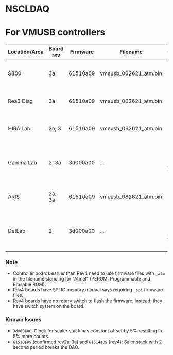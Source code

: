 # NSCLDAQ
# For VMUSB controllers

| Location/Area | Board rev | Firmware | Filename | Comments |
| --- | --- | --- | --- | --- |
| S800 | 3a | 61510a09 | vmeusb_062621_atm.bin | Issue with 2sec-periodic readout |
| Rea3 Diag | 3a | 61510a09 | vmeusb_062621_atm.bin | Issue with 2sec-periodic readout |
| HIRA Lab | 2a, 3 | 61510a09 | vmeusb_062621_atm.bin | Issue with 2sec-periodic readout |
| Gamma Lab | 2, 3a | 3d000a00 | ... | Issue with periodic readout affecting VME scalers |
| ARIS | 2a, 3a | 61510a09 | vmeusb_062621_atm.bin | Issue with 2sec-periodic readout |
| DetLab | 2 | 3d000a00 | ... | Issue with periodic readout affecting VME scalers |

### Note

- Controller boards earlier than Rev4 need to use firmware files with `_atm` in the filename standing for "Atmel" (PEROM: Programmable and Erasable ROM).
- Rev4 boards have SPI IC memory manual says requiring `_spi` firmware files.
- Rev4 boards have no rotary switch to flash the firmware, instead, they have switch system on the board.

### Known Issues

- `3d000a00`: Clock for scaler stack has constant offset by 5% resulting in 5% more counts.
- `61510a09` (confirmed rev2a-3a) and `61514a09` (rev4): Saler stack with 2 second period breaks the DAQ.
